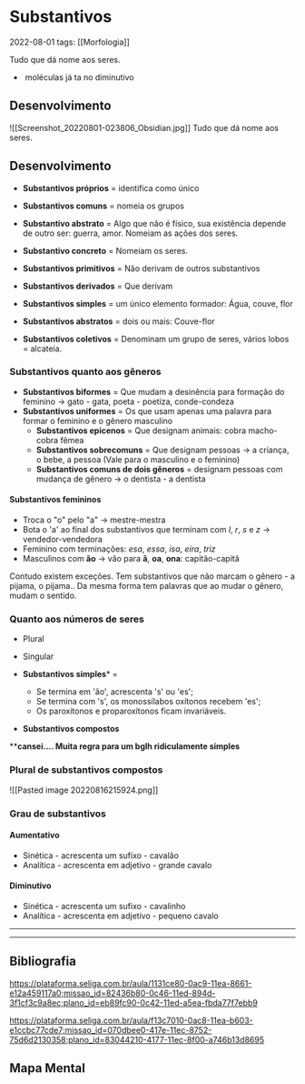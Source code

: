 # Substantivos
2022-08-01
tags: [[Morfologia]]

Tudo que dá nome aos seres.

*  moléculas já ta no diminutivo

## Desenvolvimento

![[Screenshot_20220801-023806_Obsidian.jpg]]
Tudo que dá nome aos seres.

## Desenvolvimento

* **Substantivos próprios** =  identifica como único
* **Substantivos comuns** = nomeia os grupos

* **Substantivo abstrato** = Algo que não é físico, sua existência depende de outro ser: guerra, amor. Nomeiam as ações dos seres.
* **Substantivo concreto** = Nomeiam os seres.

* **Substantivos primitivos** = Não derivam de outros substantivos
* **Substantivos derivados** = Que derivam

* **Substantivos simples** = um único elemento formador: Água, couve, flor
* **Substantivos abstratos** =  dois ou mais: Couve-flor

* **Substantivos coletivos** = Denominam um grupo de seres, vários lobos = alcateia.

### Substantivos quanto aos gêneros

* **Substantivos biformes** = Que mudam a desinência para formação do feminino -> gato - gata, poeta - poetiza, conde-condeza
* **Substantivos uniformes** = Os que usam apenas uma palavra para formar o feminino e o gênero masculino
	* **Substantivos epicenos**  = Que designam animais: cobra macho-cobra fêmea
	* **Substantivos sobrecomuns** = Que designam pessoas → a criança, o bebe, a pessoa (Vale para o masculino e o feminino)
	* **Substantivos comuns de dois gêneros** = designam pessoas com mudança de gênero → o dentista - a dentista


#### Substantivos femininos

* Troca o "o" pelo "a" → mestre-mestra
* Bota o 'a' ao final dos substantivos que terminam com *l*, *r*, *s* e *z* → vendedor-vendedora
* Feminino com terminações: *esa*, *essa*, *isa*, *eira*, *triz*
* Masculinos com **ão** → vão para **ã**, **oa**, **ona**: capitão-capitã

Contudo existem exceções. Tem substantivos que não marcam o gênero - a pijama, o pijama.. Da mesma forma tem palavras que ao mudar o gênero, mudam o sentido.

### Quanto aos números de seres

* Plural
* Singular

* **Substantivos simples*** = 
	* Se termina em 'ão', acrescenta 's' ou 'es';
	* Se termina com 's', os monossílabos oxítonos recebem 'es';
	* Os paroxítonos e proparoxítonos ficam invariáveis.

* **Substantivos compostos**

****cansei.... Muita regra para um bglh ridiculamente simples**

### Plural de substantivos compostos

![[Pasted image 20220816215924.png]]

### Grau de substantivos

#### Aumentativo

* Sinética - acrescenta um sufixo - cavalão
* Analítica - acrescenta em adjetivo - grande cavalo

#### Diminutivo 

* Sinética - acrescenta um sufixo - cavalinho
* Analítica - acrescenta em adjetivo - pequeno cavalo
****

-----------------------------------------------
## Bibliografia

https://plataforma.seliga.com.br/aula/1131ce80-0ac9-11ea-8661-e12a459117a0;missao_id=82436b80-0c46-11ed-894d-3f1cf3c9a8ec;plano_id=eb89fc90-0c42-11ed-a5ea-fbda77f7ebb9

https://plataforma.seliga.com.br/aula/f13c7010-0ac8-11ea-b603-e1ccbc77cde7;missao_id=070dbee0-417e-11ec-8752-75d6d2130358;plano_id=83044210-4177-11ec-8f00-a746b13d8695

## Mapa Mental